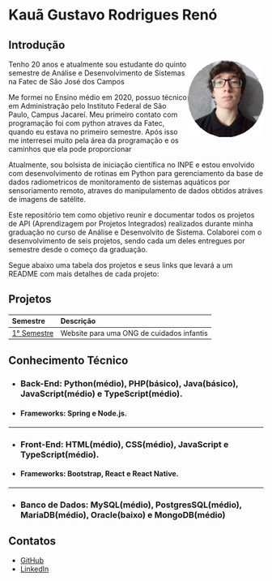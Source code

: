 # Kauã Gustavo Rodrigues Renó

## Introdução

<img align="right" src="https://github.com/Kaua-Reno/portifolio-TG-fatec/blob/main/img/perfil.png" alt="Foto pessoal" width="150"/>

Tenho 20 anos e atualmente sou estudante do quinto semestre de Análise e Desenvolvimento de Sistemas na Fatec de São José dos Campos

Me formei no Ensino médio em 2020, possuo técnico em Administração pelo Instituto Federal de São Paulo, Campus Jacareí. Meu primeiro contato com programação foi com python atraves da Fatec, quando eu estava no primeiro semestre. Após isso me interresei muito pela área da programação e os caminhos que ela pode proporcionar

Atualmente, sou bolsista de iniciação científica no INPE e estou envolvido com desenvolvimento de rotinas em Python para gerenciamento da base de dados radiometricos de monitoramento de sistemas aquáticos por sensoriamento remoto, atraves do manipulamento de dados obtidos atráves de imagens de satélite.

Este repositório tem como objetivo reunir e documentar todos os projetos de API (Aprendizagem por Projetos Integrados) realizados durante minha graduação no curso de Análise e Desenvolvito de Sistema. Colaborei com o desenvolvimento de seis projetos, sendo cada um deles entregues por semestre desde o começo da graduação. 

Segue abaixo uma tabela dos projetos e seus links que levará a um README com mais detalhes de cada projeto:

## Projetos
<div align="left">

 |   Semestre  |    Descrição    |
 | :---         | :---      |
 | [1° Semestre](https://github.com/Kaua-Reno/portifolio-TG-fatec/tree/main/primeiroSemestre)    | Website para uma ONG de cuidados infantis |
 
 </div>
 
 ## Conhecimento Técnico
 
 * ### **Back-End:** Python(médio), PHP(básico), Java(básico), JavaScript(médio) e TypeScript(médio).
 * #### Frameworks: Spring e Node.js.
 --------------------------------------------------------------------------------------------------
 * ### **Front-End:** HTML(médio), CSS(médio), JavaScript e TypeScript(médio).
 * #### Frameworks: Bootstrap, React e React Native.
 --------------------------------------------------------------------------------------------------
 * ### **Banco de Dados:** MySQL(médio), PostgresSQL(médio), MariaDB(médio), Oracle(baixo) e MongoDB(médio)
 
 ## Contatos
 
* [GitHub](https://www.github.com/Kaua-Reno)
* [LinkedIn](https://www.linkedin.com/in/kau%C3%A3-gustavo-r-reno-6a3142205/)

